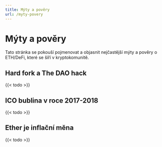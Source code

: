 ```yaml
---
title: Mýty a pověry
url: /myty-povery
---
```


# Mýty a pověry

Tato stránka se pokouší pojmenovat a objasnit nejčastější mýty a pověry o ETH/DeFi, které se šíří v kryptokomunitě.

## Hard fork a The DAO hack

{{< todo >}}

## ICO bublina v roce 2017-2018

{{< todo >}}

## Ether je inflační měna

{{< todo >}}
